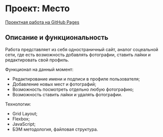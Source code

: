 # Проект: Место

[Проектная работа на GitHub Pages](https://yaroslav-chertov.github.io/mesto/)

## Описание и функциональность

Работа представляет из себя одностраничный сайт, аналог соцеальной сети, где есть возможность добавлять фотографии, ставить лайки и редактировать свой профиль.

Функционал на данный момент:

* Редактирование имени и подписи в профиле пользователя;
* Добавление новых мест и фотографий;
* Возможность посмотреть отдельно любую фотографию;
* Возможность ставить лайки и удалять фотографии.

Технологии:

* Grid Layout;
* Flexbox;
* JavaScript;
* БЭМ методология, файловая структура.

